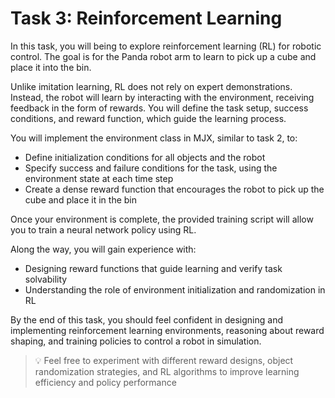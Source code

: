 # Task 3: Reinforcement Learning
In this task, you will being to explore reinforcement learning (RL) for robotic control. The goal is for the Panda robot arm to learn to pick up a cube and place it into the bin.

Unlike imitation learning, RL does not rely on expert demonstrations. Instead, the robot will learn by interacting with the environment, receiving feedback in the form of rewards. You will define the task setup, success conditions, and reward function, which guide the learning process.

You will implement the environment class in MJX, similar to task 2, to:
- Define initialization conditions for all objects and the robot 
- Specify success and failure conditions for the task, using the environment state at each time step
- Create a dense reward function that encourages the robot to pick up the cube and place it in the bin

Once your environment is complete, the provided training script will allow you to train a neural network policy using RL.

Along the way, you will gain experience with:
- Designing reward functions that guide learning and verify task solvability
- Understanding the role of environment initialization and randomization in RL


By the end of this task, you should feel confident in designing and implementing reinforcement learning environments, reasoning about reward shaping, and training policies to control a robot in simulation.

>💡 Feel free to experiment with different reward designs, object randomization strategies, and RL algorithms to improve learning efficiency and policy performance